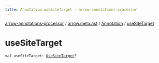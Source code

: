 ```yaml
---
title: Annotation.useSiteTarget - arrow-annotations-processor
---
```


[arrow-annotations-processor](../../index.html) / [arrow.meta.ast](../index.html) / [Annotation](index.html) / [useSiteTarget](./use-site-target.html)

# useSiteTarget

`val useSiteTarget: `[`UseSiteTarget`](../-use-site-target/index.html)`?`
